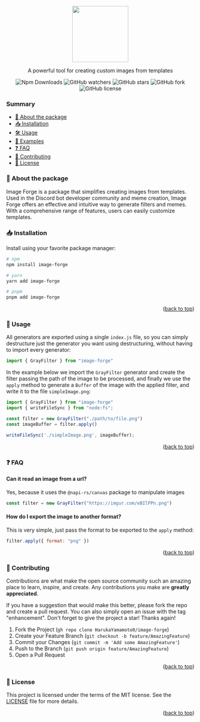<a name="readme-top"></a>

<div align="center">
  <img src="https://imgur.com/aolsTFs.png" height="150">
  <p>A powerful tool for creating custom images from templates</p>
  <img alt="Npm Downloads" src="https://img.shields.io/npm/dy/image-forge?style=flat&color=blue">
  <img alt="GitHub watchers" src="https://img.shields.io/github/watchers/HarukaYamamoto0/image-forge?style=flat">
  <img alt="GitHub stars" src="https://img.shields.io/github/stars/HarukaYamamoto0/image-forge?style=flat">
  <img alt="GitHub fork" src="https://img.shields.io/github/forks/HarukaYamamoto0/image-forge?style=flat">
  <img alt="GitHub license" src="https://img.shields.io/github/license/HarukaYamamoto0/image-forge?style=flat&color=red">
</div>

### Summary
- [📜 About the package](#about-the-package)
- [📥 Installation](#installation)
- [🛠️ Usage](#use)
- [🧐 Examples](#examples)
- [❓ FAQ](#fag)
- [🫶 Contributing](#contributing)
- [👀 License](#license)

<a name="about-the-project"></a>
### 📜 About the package
Image Forge is a package that simplifies creating images from templates. Used in the Discord bot developer community and meme creation, Image Forge offers an effective and intuitive way to generate filters and memes. With a comprehensive range of features, users can easily customize templates.

<a name="installation"></a>
### 📥 Installation
Install using your favorite package manager:

```sh
# npm
npm install image-forge

# yarn
yarn add image-forge

# pnpm
pnpm add image-forge
```

<p align="right">(<a href="#readme-top">back to top</a>)</p>

<a name="usage"></a>
### 🧐 Usage
All generators are exported using a single `index.js` file, so you can simply destructure just the generator you want using destructuring, without having to import every generator:

```js
import { GrayFilter } from "image-forge"
```

In the example below we import the `GrayFilter` generator and create the filter passing the path of the image to be processed, and finally we use the `apply` method to generate a `Buffer` of the image with the applied filter, and write it to the file `simpleImage.png`:

```js
import { GrayFilter } from "image-forge"
import { writeFileSync } from "node:fs";

const filter = new GrayFilter("./path/to/file.png")
const imageBuffer = filter.apply()

writeFileSync('./simpleImage.png', imageBuffer);
```

<p align="right">(<a href="#readme-top">back to top</a>)</p>

<a name="faq"></a>
### ❓ FAQ

#### Can it read an image from a url?
Yes, because it uses the `@napi-rs/canvas` package to manipulate images

```js
const filter = new GrayFilter("https://imgur.com/eBIlPPn.png")
```

#### How do I export the image to another format?
This is very simple, just pass the format to be exported to the `apply` method:

```js
filter.apply({ format: "png" })
```

<p align="right">(<a href="#readme-top">back to top</a>)</p>

<a name="contributing"></a>
### 🫶 Contributing
Contributions are what make the open source community such an amazing place to learn, inspire, and create. Any contributions you make are **greatly appreciated**.

If you have a suggestion that would make this better, please fork the repo and create a pull request. You can also simply open an issue with the tag "enhancement".
Don't forget to give the project a star! Thanks again!

1. Fork the Project (`gh repo clone HarukaYamamoto0/image-forge`)
2. Create your Feature Branch (`git checkout -b feature/AmazingFeature`)
3. Commit your Changes (`git commit -m 'Add some AmazingFeature'`)
4. Push to the Branch (`git push origin feature/AmazingFeature`)
5. Open a Pull Request

<p align="right">(<a href="#readme-top">back to top</a>)</p>

<a name="license"></a>
### 👀 License

This project is licensed under the terms of the MIT license. See the [LICENSE](./LICENSE) file for more details.

<p align="right">(<a href="#readme-top">back to top</a>)</p>

[object-destructuring]: https://developer.mozilla.org/en-US/docs/Web/JavaScript/Reference/Operators/Destructuring_assignment#object_destructuring
